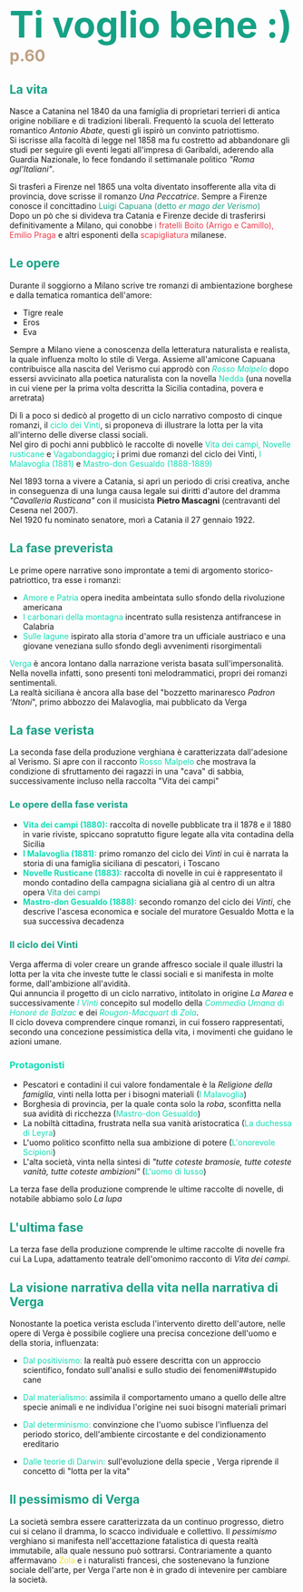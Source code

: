 <style>
#verga{color:#16A185;}
#verga2{color:#10DCB4;}
</style>

# <span style="color:#16A185; font-size:64px;">**Ti voglio bene :)** </span><span style="color:#BEA185">p.60</span>

## <span id="verga">La vita</span>

Nasce a Catanina nel 1840 da una famiglia di proprietari terrieri di antica origine nobiliare e di tradizioni liberali. Frequentò la scuola del letterato romantico *Antonio Abate*, questi gli ispirò un convinto patriottismo.<br>
Si iscrisse alla facoltà di legge nel 1858 ma fu costretto ad abbandonare gli studi per seguire gli eventi legati all'impresa di Garibaldi, aderendo alla Guardia Nazionale, lo fece fondando il settimanale politico *"Roma agl'Italiani"*.

Si trasferì a Firenze nel 1865 una volta diventato insofferente alla vita di provincia, dove scrisse il romanzo *Una Peccatrice*. Sempre a Firenze conosce il concittadino <span id="verga">Luigi Capuana (detto *er mago der Verismo*)</span><br>
Dopo un pò che si divideva tra Catania e Firenze decide di trasferirsi definitivamente a Milano, qui conobbe <span style="color:#eb3847">i fratelli Boito (Arrigo e Camillo), Emilio Praga</span> e altri esponenti della <span style="color:#eb3847">scapigliatura</span> milanese.

## <span id="verga">Le opere</span>

Durante il soggiorno a Milano scrive tre romanzi di ambientazione borghese e dalla tematica romantica dell'amore:

- Tigre reale
- Eros
- Eva

Sempre a Milano viene a conoscenza della letteratura naturalista e realista, la quale influenza molto lo stile di Verga. Assieme all'amicone Capuana contribuisce alla nascita del Verismo cui approdò con <span id="verga2">*Rosso Malpelo*</span> dopo essersi avvicinato alla poetica naturalista con la novella <span id="verga2">Nedda</span> (una novella in cui viene per la prima volta descritta la Sicilia contadina, povera e arretrata)

Di lì a poco si dedicò al progetto di un ciclo narrativo composto di cinque romanzi, il <span id="verga2">ciclo dei Vinti</span>, si proponeva di illustrare la lotta per la vita all'interno delle diverse classi sociali.<br>Nel giro di pochi anni pubblicò le raccolte di novelle <span id="verga2">Vita dei campi, Novelle rusticane</span> e <span id="verga2">Vagabondaggio</span>; i primi due romanzi del ciclo dei Vinti, <span id="verga2">I Malavoglia (1881)</span> e <span id="verga2">Mastro-don Gesualdo (1888-1889)</span>

Nel 1893 torna a vivere a Catania, si aprì un periodo di crisi creativa, anche in conseguenza di una lunga causa legale sui diritti d'autore del dramma *"Cavalleria Rusticana"* con il musicista **Pietro Mascagni** (centravanti del Cesena nel 2007).<br>Nel 1920 fu nominato senatore, morì a Catania il 27 gennaio 1922.


## <span id="verga">La fase preverista</span>

Le prime opere narrative sono improntate a temi di argomento storico-patriottico, tra esse i romanzi:

- <span id="verga2">Amore e Patria</span> opera inedita ambeintata sullo sfondo della rivoluzione americana
- <span id="verga2">I carbonari della montagna</span> incentrato sulla resistenza antifrancese in Calabria
- <span id="verga2">Sulle lagune</span> ispirato alla storia d'amore tra un ufficiale austriaco e una giovane veneziana sullo sfondo degli avvenimenti risorgimentali

<span id="verga2">Verga</span> è ancora lontano dalla narrazione verista basata sull'impersonalità. Nella novella infatti, sono presenti toni melodrammatici, propri dei romanzi sentimentali.<br>
La realtà siciliana è ancora alla base del "bozzetto marinaresco *Padron 'Ntoni*", primo abbozzo dei Malavoglia, mai pubblicato da Verga

## <span id="verga">La fase verista</span>

La seconda fase della produzione verghiana è caratterizzata dall'adesione al Verismo. Si apre con il racconto <span id="verga2">Rosso Malpelo</span> che mostrava la condizione di sfruttamento dei ragazzi in una "cava" di sabbia, successivamente incluso nella raccolta "Vita dei campi"

### <span id="verga">Le opere della fase verista</span>

- <span id="verga2">**Vita dei campi (1880):**</span> raccolta di novelle pubblicate tra il 1878 e il 1880 in varie riviste, spiccano sopratutto figure legate alla vita contadina della Sicilia
- <span id="verga2">**I Malavoglia (1881):**</span> primo romanzo del ciclo dei *Vinti* in cui è narrata la storia di una famiglia siciliana di pescatori, i Toscano
- <span id="verga2">**Novelle Rusticane (1883):**</span> raccolta di novelle in cui è rappresentato il mondo contadino della campagna sicialiana già al centro di un altra opera <span id="verga">Vita dei campi</span>
- <span id="verga2">**Mastro-don Gesualdo (1888):**</span> secondo romanzo del ciclo dei *Vinti*, che descrive l'ascesa economica e sociale del muratore Gesualdo Motta e la sua successiva decadenza

### <span id="verga">Il ciclo dei Vinti</span>

Verga afferma di voler creare un grande affresco sociale il quale illustri la lotta per la vita che investe tutte le classi sociali e si manifesta in molte forme, dall'ambizione all'avidità.<br>
Qui annuncia il progetto di un ciclo narrativo, intitolato in origine *La Marea* e successivamente <span id="verga2">*I Vinti*</span> concepito sul modello della <span id="verga2">*Commedia Umana* di *Honoré de Balzac*</span> e dei <span id="verga2">*Rougon-Macquart* di *Zola*</span>.<br>
Il ciclo doveva comprendere cinque romanzi, in cui fossero rappresentati, secondo una concezione pessimistica della vita, i movimenti che guidano le azioni umane.<br>
### <span id="verga2">Protagonisti</span>
- Pescatori e contadini il cui valore fondamentale è la *Religione della famiglia*, vinti nella lotta per i bisogni materiali (<span id="verga2">I Malavoglia</span>)
- Borghesia di provincia, per la quale conta solo la *roba*, sconfitta nella sua avidità di ricchezza (<span id="verga2">Mastro-don Gesualdo</span>)
- La nobiltà cittadina, frustrata nella sua vanità aristocratica (<span id="verga2">La duchessa di Leyra</span>)
- L'uomo politico sconfitto nella sua ambizione di potere (<span id="verga2">L'onorevole Scipioni</span>)
- L'alta società, vinta nella sintesi di *"tutte coteste bramosie, tutte coteste vanità, tutte coteste ambizioni"* (<span id="verga2">L'uomo di lusso</span>)

La terza fase della produzione comprende le ultime raccolte di novelle, di notabile abbiamo solo *La lupa*

## <span id="verga">L'ultima fase</span>

La terza fase della produzione comprende le ultime raccolte di novelle fra cui La Lupa, adattamento teatrale dell'omonimo racconto di *Vita dei campi*.

## <span id="verga">La visione narrativa della vita nella narrativa di Verga</span>

Nonostante la poetica verista escluda l'intervento diretto dell'autore, nelle opere di Verga è possibile cogliere una precisa concezione dell'uomo e della storia, influenzata:

- <span id="verga2">Dal positivismo:</span> la realtà può essere descritta con un approccio scientifico, fondato sull'analisi e sullo studio dei fenomeni##stupido cane

- <span id="verga2">Dal materialismo:</span> assimila il comportamento umano a quello delle altre specie animali e ne individua l'origine nei suoi bisogni materiali primari
- <span id="verga2">Dal determinismo:</span> convinzione che l'uomo subisce l'influenza del periodo storico, dell'ambiente circostante e del condizionamento ereditario
- <span id="verga2">Dalle teorie di Darwin:</span> sull'evoluzione della specie , Verga riprende il concetto di "lotta per la vita"

## <span id="verga">Il pessimismo di Verga</span>

La società sembra essere caratterizzata da un continuo progresso, dietro cui si celano il dramma, lo scacco individuale e collettivo.
Il *pessimismo* verghiano si manifesta nell'accettazione fatalistica di questa realtà immutabile, alla quale nessuno può sottrarsi. Contrariamente a quanto affermavano <span style="color:#F5E133">Zola</span> e i naturalisti francesi, che sostenevano la funzione sociale dell'arte, per Verga l'arte non è in grado di intevenire per cambiare la società.